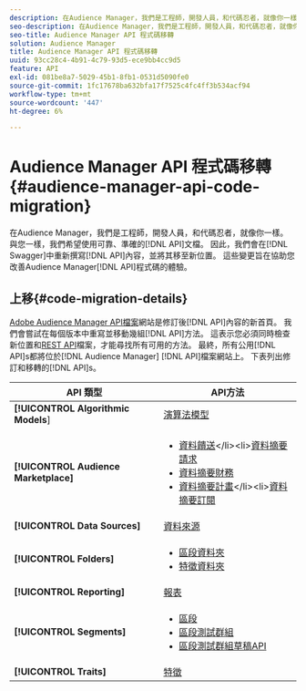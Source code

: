 ```yaml
---
description: 在Audience Manager，我們是工程師，開發人員，和代碼忍者，就像你一樣。 和您一樣，我們希望能使用可靠且精確的API檔案。 因此，我們會在Swagger中重新撰寫API內容，並將其移至新位置。 這些變更的設計目的，是為了協助您改善Audience ManagerAPI程式碼的使用體驗。
seo-description: 在Audience Manager，我們是工程師，開發人員，和代碼忍者，就像你一樣。 和您一樣，我們希望能使用可靠且精確的API檔案。 因此，我們會在Swagger中重新撰寫API內容，並將其移至新位置。 這些變更的設計目的，是為了協助您改善Audience ManagerAPI程式碼的使用體驗。
seo-title: Audience Manager API 程式碼移轉
solution: Audience Manager
title: Audience Manager API 程式碼移轉
uuid: 93cc28c4-4b91-4c79-93d5-ece9bb4cc9d5
feature: API
exl-id: 081be8a7-5029-45b1-8fb1-0531d5090fe0
source-git-commit: 1fc17678ba632bfa17f7525c4fc4ff3b534acf94
workflow-type: tm+mt
source-wordcount: '447'
ht-degree: 6%

---
```


# Audience Manager API 程式碼移轉 {#audience-manager-api-code-migration}

在Audience Manager，我們是工程師，開發人員，和代碼忍者，就像你一樣。 與您一樣，我們希望使用可靠、準確的[!DNL API]文檔。 因此，我們會在[!DNL Swagger]中重新撰寫[!DNL API]內容，並將其移至新位置。 這些變更旨在協助您改善Audience Manager[!DNL API]程式碼的體驗。

## 上移{#code-migration-details}

<!-- api-swagger-migration.xml -->

[Adobe Audience Manager API檔案](https://bank.demdex.com/portal/swagger/index.html)網站是修訂後[!DNL API]內容的新首頁。 我們會嘗試在每個版本中重寫並移動幾組[!DNL API]方法。 這表示您必須同時檢查新位置和[REST API](../api/rest-api-main/rest-api-main.md)檔案，才能尋找所有可用的方法。 最終，所有公用[!DNL API]s都將位於[!DNL Audience Manager] [!DNL API]檔案網站上。 下表列出修訂和移轉的[!DNL API]s。

<!--

<table id="table_CD3C244CB02C48C898745FB982EC828C"> 
 <thead> 
  <tr> 
   <th colname="col1" class="entry"> API Type </th> 
   <th colname="col2" class="entry"> API Methods </th> 
  </tr> 
 </thead>
 <tbody>
 <tr> 
   <td colname="col1"> <p> <b>Algorithmic Models</b> </p> </td> 
   <td colname="col2"> <p> <a href="https://bank.demdex.com/portal/swagger/index.html#/Algorithmic_Models_API" format="https" scope="external"> Algorithmic Models</a> </p> </td> 
  </tr> 
  <tr> 
   <td colname="col1"> <p> <b>Audience Marketplace</b> </p> </td> 
   <td colname="col2"> <p> 
     <ul id="ul_4CFB3FAAC0B04E5AADD80E7D7FAF2722"> 
      <li id="li_50EE5F6B2278480E9FEA04AD51664F9D"> <a href="https://bank.demdex.com/portal/swagger/index.html#!/?f=Data_Feed_API" format="https" scope="external"> Data Feeds</a> </li> 
      <li id="li_5D372E3819014AB78C12048A9A2DC89F"> <a href="https://bank.demdex.com/portal/swagger/index.html#!/Data_Feed_Request_API/" format="https" scope="external"> Data Feed Request</a> </li> 
      <li id="li_0582688D08C346C68B81D86A5C46E053"> <a href="https://bank.demdex.com/portal/swagger/index.html#!/?f=Data_Feed_Finance_API" format="https" scope="external"> Data Feed Finance</a> </li> 
      <li id="li_C1C1CB42D6A74803B4672F6EE2D2D08C"> <a href="https://bank.demdex.com/portal/swagger/index.html#!/?f=Data_Feed_Plans_API" format="https" scope="external"> Data Feed Plans</a> </li> 
      <li id="li_D8F9D791D0824287B9D0B0585E3106AB"> <a href="https://bank.demdex.com/portal/swagger/index.html#!/Data_Feed_Subscription_API" format="https" scope="external"> Data Feed Subscriptions</a> </li> 
     </ul> </p> </td> 
  </tr> 
  <tr> 
   <td colname="col1"> <p> <b>Data Source</b> </p> </td> 
   <td colname="col2"> <p> <a href="https://bank.demdex.com/portal/swagger/index.html#!/Data_Source_API" format="https" scope="external"> Data Sources</a> </p> </td> 
  </tr> 
   <td colname="col1"> <p> <b>Derived Signals</b> </p> </td> 
   <td colname="col2"> <p> <a href="https://bank.demdex.com/portal/swagger/index.html#/Derived_Signals_API" format="https" scope="external"> Derived Signals</a> </p> </td> 
  </tr>   
  <tr> 
   <td colname="col1"> <p> <b>Folders</b> </p> </td> 
   <td colname="col2"> <p> 
     <ul id="ul_FD05673B372141F3B0EF2C79A338F744"> 
      <li id="li_5D16FCAF6F0E411694A1CFBE9571BDAC"> <a href="https://bank.demdex.com/portal/swagger/index.html#!/Segment_Folder_API" format="https" scope="external"> Segment Folders</a> </li> 
      <li id="li_5DC088C0F8CA4FC193248366C8400030"> <a href="https://bank.demdex.com/portal/swagger/index.html#!/Trait_Folder_API" scope="external" format="https"> Trait Folders</a> </li> 
     </ul> </p> </td> 
  </tr> 
  <tr> 
   <td colname="col1"> <p> <b>Reporting</b> </p> </td> 
   <td colname="col2"> <p> <a href="https://bank.demdex.com/portal/swagger/index.html#!/Reporting_API" format="https" scope="external"> Reporting</a> </p> </td> 
  </tr> 
  <tr> 
   <td colname="col1"> <p> <b>Segments</b> </p> </td> 
   <td colname="col2"> <p> 
     <ul id="ul_098B0655653D4846B70349A35A055C19"> 
      <li id="li_41A3003BF41147969BC88D4F12A5C1BB"> <a href="https://bank.demdex.com/portal/swagger/index.html#!/Segments_API" format="https" scope="external"> Segments</a> </li> 
      <li id="li_22A858D377634D88AE58BE2CE924169C"> <a href="https://bank.demdex.com/portal/swagger/index.html#!/Segment_Test_Group_API/" format="https" scope="external"> Segment Test Groups</a> </li> 
      <li id="li_2B505A1B43CF4B29A0336106C321E7FD"> <a href="https://bank.demdex.com/portal/swagger/index.html#!/Segment_Test_Group_Draft_API/" format="https" scope="external"> Segment Test Group Draft API</a> </li> 
     </ul> </p> </td> 
  </tr> 
  <tr> 
   <td colname="col1"> <p> <b>Traits</b> </p> </td> 
   <td colname="col2"> <p> <a href="https://bank.demdex.com/portal/swagger/index.html#!/Traits_API" format="https" scope="external"> Traits</a> </p> </td> 
  </tr>
 </tbody>
</table>

-->


| API 類型 | API方法 |
|---------|----------|
| **[!UICONTROL Algorithmic Models**] | [演算法模型](https://bank.demdex.com/portal/swagger/index.html#/Algorithmic_Models_API) |
| **[!UICONTROL Audience Marketplace]** | <ul><li>[資料饋送](https://bank.demdex.com/portal/swagger/index.html#/Audience%20Marketplace%20Buyer%20API/get_available_data_feeds_)</li><li>[資料摘要請求](https://bank.demdex.com/portal/swagger/index.html#/Audience%20Marketplace%20Buyer%20API/post_available_data_feeds__dataSourceId__requests)</li><li>[資料摘要財務](https://bank.demdex.com/portal/swagger/index.html#/Audience%20Marketplace%20Finance%20API/get_data_feeds_billing_report)</li><li>[資料摘要計畫](https://bank.demdex.com/portal/swagger/index.html#/Audience%20Marketplace%20Seller%20API/get_data_feeds__dataSourceId__plans_)</li><li>[資料摘要訂閱](https://bank.demdex.com/portal/swagger/index.html#/Audience%20Marketplace%20Seller%20API/get_data_feeds__dataSourceId__subscriptions)</li></ul> |
| **[!UICONTROL Data Sources]** | [資料來源 ](https://bank.demdex.com/portal/swagger/index.html#/Data_Source_API) |
| **[!UICONTROL Folders]** | <ul><li>[區段資料夾](https://bank.demdex.com/portal/swagger/index.html#/Segment_Folder_API)</li><li>[特徵資料夾](https://bank.demdex.com/portal/swagger/index.html#/Trait%20Folder%20API)</li></ul> |
| **[!UICONTROL Reporting]** | [報表](https://bank.demdex.com/portal/swagger/index.html#/Reporting%20API) |
| **[!UICONTROL Segments]** | <ul><li>[區段](https://bank.demdex.com/portal/swagger/index.html#/Segments%20API)</li><li>[區段測試群組](https://bank.demdex.com/portal/swagger/index.html#/Segment%20Test%20Group%20API)</li><li>[區段測試群組草稿API](https://bank.demdex.com/portal/swagger/index.html#/Segment%20Test%20Group%20API/post_segment_test_groups_drafts)</li></ul> |
| **[!UICONTROL Traits]** | [特徵](https://bank.demdex.com/portal/swagger/index.html#/Traits%20API) |

